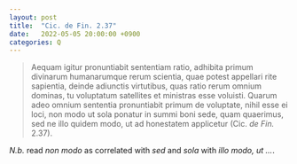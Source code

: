 ```yaml
---
layout: post
title:  "Cic. de Fin. 2.37"
date:   2022-05-05 20:00:00 +0900
categories: Q
---
```

>Aequam igitur pronuntiabit sententiam ratio, adhibita primum divinarum
humanarumque rerum scientia, quae potest appellari
rite sapientia, deinde adiunctis virtutibus, quas ratio
rerum omnium dominas, tu voluptatum satellites et
ministras esse voluisti. Quarum adeo omnium sententia
pronuntiabit primum de voluptate, nihil esse ei loci,
non modo ut sola ponatur in summi boni sede, quam
quaerimus, sed ne illo quidem modo, ut ad honestatem
applicetur (Cic. *de Fin.* 2.37).

 <!-- - adhibita [...] scientia: abl. abs.
 - adhibita: *OLD*, *s.v.* adhibeo 5
 - voluisti: cf. *OLD*, *s.v.* volo1 18a
 - quarum omnium: scientia, virtus
 - sententia: abl.
 - loci: cf. *OLD*, *s.v.* locus 18a -->
 
*N.b.* read *non modo* as correlated with *sed* and *sola* with *illo modo, ut ...*.